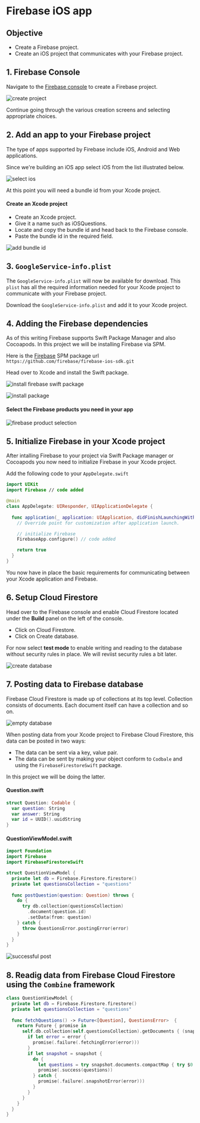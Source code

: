 # Firebase iOS app

## Objective 

* Create a Firebase project. 
* Create an iOS project that communicates with your Firebase project. 

## 1. Firebase Console 

Navigate to the [Firebase console](https://console.firebase.google.com/u/1/) to create a Firebase project. 

![create project](https://user-images.githubusercontent.com/1819208/110934167-ab766f80-82fb-11eb-9c17-780d667094ee.png)

Continue going through the various creation screens and selecting appropriate choices. 

## 2. Add an app to your Firebase project 

The type of apps supported by Firebase include iOS, Android and Web applications. 

Since we're building an iOS app select iOS from the list illustrated below. 

![select ios](https://user-images.githubusercontent.com/1819208/110934887-a960e080-82fc-11eb-81a3-76d98608472d.png)

At this point you will need a bundle id from your Xcode project. 

#### Create an Xcode project 

* Create an Xcode project. 
* Give it a name such as iOSQuestions. 
* Locate and copy the bundle id and head back to the Firebase console. 
* Paste the bundle id in the required field. 

![add bundle id](https://user-images.githubusercontent.com/1819208/110935263-3310ae00-82fd-11eb-961d-274ac076fc97.png)


## 3. `GoogleService-info.plist`

The `GoogleService-info.plist` will now be available for download. This `plist` has all the required information needed for your Xcode project to communicate with your Firebase project.

Download the `GoogleService-info.plist` and add it to your Xcode project. 

## 4. Adding the Firebase dependencies 

As of this writing Firebase supports Swift Package Manager and also Cocoapods. In this project we will be installing Firebase via SPM.

Here is the [Firebase](https://github.com/firebase/firebase-ios-sdk/blob/master/SwiftPackageManager.md) SPM package url `https://github.com/firebase/firebase-ios-sdk.git`

Head over to Xcode and install the Swift package. 

![install firebase swift package](https://user-images.githubusercontent.com/1819208/110936108-5f78fa00-82fe-11eb-8706-c927114379a6.png)

![install package](https://user-images.githubusercontent.com/1819208/110936412-d8785180-82fe-11eb-8c9a-0342fac45b8c.png)

#### Select the Firebase products you need in your app

![firebase product selection](https://user-images.githubusercontent.com/1819208/110936621-2db46300-82ff-11eb-8961-460883988bd6.png)

## 5. Initialize Firebase in your Xcode project 

After intalling Firebase to your project via Swift Package manager or Cocoapods you now need to initialize Firebase in your Xcode project. 

Add the following code to your `AppDelegate.swift`

```swift 
import UIKit
import Firebase // code added 

@main
class AppDelegate: UIResponder, UIApplicationDelegate {
  
  func application(_ application: UIApplication, didFinishLaunchingWithOptions launchOptions: [UIApplication.LaunchOptionsKey: Any]?) -> Bool {
    // Override point for customization after application launch.

    // initialize Firebase
    FirebaseApp.configure() // code added

    return true
  }
}
```

You now have in place the basic requirements for communicating between your Xcode application and Firebase. 

## 6. Setup Cloud Firestore 

Head over to the Firebase console and enable Cloud Firestore located under the **Build** panel on the left of the console. 

* Click on Cloud Firestore. 
* Click on Create database.

For now select **test mode** to enable writing and reading to the database without security rules in place. We will reviist security rules a bit later. 

![create database](https://user-images.githubusercontent.com/1819208/110940177-7e7a8a80-8304-11eb-96df-0af2ea79dbd1.png)


## 7. Posting data to Firebase database

Firebase Cloud Firestore is made up of collections at its top level. Collection consists of documents. Each document itself can have a collection and so on. 

![empty database](https://user-images.githubusercontent.com/1819208/110940476-f8127880-8304-11eb-811b-3525fddcb203.png)

When posting data from your Xcode project to Firebase Cloud Firestore, this data can be posted in two ways: 

* The data can be sent via a key, value pair. 
* The data can be sent by making your object conform to `Codbale` and using the `FirebaseFirestoreSwift` package. 

In this project we will be doing the latter. 

#### Question.swift 

```swift 
struct Question: Codable {
  var question: String
  var answer: String
  var id = UUID().uuidString
}
```

#### QuestionViewModel.swift 

```swift 
import Foundation
import Firebase
import FirebaseFirestoreSwift

struct QuestionViewModel {
  private let db = Firebase.Firestore.firestore()
  private let questionsCollection = "questions"
  
  func postQuestion(question: Question) throws {
    do {
      try db.collection(questionsCollection)
        .document(question.id)
        .setData(from: question)
    } catch {
      throw QuestionsError.postingError(error)
    }
  }
}
```

![successful post](https://user-images.githubusercontent.com/1819208/110941050-bafab600-8305-11eb-8afd-7ddd839ea8e7.png)

## 8. Readig data from Firebase Cloud Firestore using the `Combine` framework

```swift 
class QuestionViewModel {
  private let db = Firebase.Firestore.firestore()
  private let questionsCollection = "questions"
  
  func fetchQuestions() -> Future<[Question], QuestionsError>  {
    return Future { promise in
      self.db.collection(self.questionsCollection).getDocuments { (snapshot, error) in
        if let error = error {
          promise(.failure(.fetchingError(error)))
        }
        if let snapshot = snapshot {
          do {
            let questions = try snapshot.documents.compactMap { try $0.data(as: Question.self) }
            promise(.success(questions))
          } catch {
            promise(.failure(.snapshotError(error)))
          }
        }
      }
    }
  }
}
```

